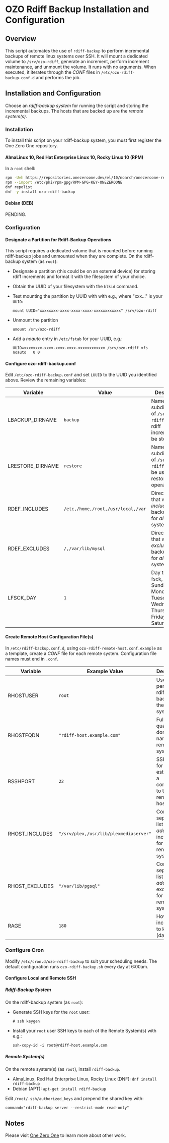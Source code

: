 # OZO Rdiff Backup Installation and Configuration
## Overview
This script automates the use of `rdiff-backup` to perform incremental backups of remote linux systems over SSH. It will mount a dedicated volume to `/srv/ozo-rdiff`, generate an increment, perform increment maintenance, and unmount the volume. It runs with no arguments. When executed, it iterates through the _CONF_ files in `/etc/ozo-rdiff-backup.conf.d` and performs the job.

## Installation and Configuration
Choose an _rdiff-backup system_ for running the script and storing the incremental backups. The hosts that are backed up are the _remote system(s)_.

### Installation
To install this script on your rdiff-backup system, you must first register the One Zero One repository.

#### AlmaLinux 10, Red Hat Enterprise Linux 10, Rocky Linux 10 (RPM)
In a `root` shell:

```bash
rpm -Uvh https://repositories.onezeroone.dev/el/10/noarch/onezeroone-release-latest.el10.noarch.rpm
rpm --import /etc/pki/rpm-gpg/RPM-GPG-KEY-ONEZEROONE
dnf repolist
dnf -y install ozo-rdiff-backup
```

#### Debian (DEB)
PENDING.

### Configuration
#### Designate a Partition for Rdiff-Backup Operations
This script requires a dedicated volume that is mounted before running rdiff-backup jobs and unmounted when they are complete. On the rdiff-backup system (as `root`):

* Designate a partition (this could be on an external device) for storing rdiff increments and format it with the filesystem of your choice.
* Obtain the UUID of your filesystem with the `blkid` command.
* Test mounting the partition by UUID with with e.g., where "xxx..." is your `UUID`:

    `mount UUID="xxxxxxxx-xxxx-xxxx-xxxx-xxxxxxxxxxxx" /srv/ozo-rdiff`

* Unmount the partition

    `umount /srv/ozo-rdiff`

* Add a *noauto* entry in `/etc/fstab` for your UUID, e.g.:

    `UUID=xxxxxxxx-xxxx-xxxx-xxxx-xxxxxxxxxxxx /srv/ozo-rdiff xfs  noauto   0 0`

#### Configure ozo-rdiff-backup.conf
Edit `/etc/ozo-rdiff-backup.conf` and set `LUUID` to the UUID you identified above. Review the remaining variables:

|Variable|Value|Description|
|--------|-----|-----------|
|LBACKUP_DIRNAME|`backup`|Name of the subdirectory of `/srv/ozo-rdiff` where rdiff increments will be stored.|
|LRESTORE_DIRNAME|`restore`|Name of the subdirectory of `/srv/ozo-rdiff` that can be used for restore operations.|
|RDEF_INCLUDES|`/etc,/home,/root,/usr/local,/var`|Directories that will be _included_ in backup jobs for _all_ remote systems.|
|RDEF_EXCLUDES|`/,/var/lib/mysql`|Directories that will be _excluded_ from backup jobs for _all_ remote systems.|
|LFSCK_DAY|`1`|Day to run fsck, Sunday=0, Monday=1, Tuesday=2, Wednesday=3, Thursday=4, Friday=5, and Saturday=6.|

#### Create Remote Host Configuration File(s)
In `/etc/rdiff-backup.conf.d`, using `ozo-rdiff-remote-host.conf.example` as a template, create a *CONF* file for each remote system. Configuration file names must end in `.conf`.

|Variable|Example Value|Description|
|--------|-------------|-----------|
|RHOSTUSER|`root`|User that performs rdiff-backup on the remote system.|
|RHOSTFQDN|`"rdiff-host.example.com"`|Fully qualified domain name of the remote system.|
|RSSHPORT|`22`|SSH port for establishing a connection to the remote host.|
|RHOST_INCLUDES|`"/srv/plex,/usr/lib/plexmediaserver"`|Comma-separated list of *additional* inclusions for this remote system.|
|RHOST_EXCLUDES|`"/var/lib/pgsql"`|Comma-separated list of *additional* exclusions for this remote system.|
|RAGE|`180`|How many increments to keep (days)|

### Configure Cron
Modify `/etc/cron.d/ozo-rdiff-backup` to suit your scheduling needs. The default configuration runs `ozo-rdiff-backup.sh` every day at 6:00am.

####  Configure Local and Remote SSH
##### Rdiff-Backup System
On the rdiff-backup system (as `root`):

* Generate SSH keys for the `root` user:

    `# ssh keygen`

* Install your `root` user SSH keys to each of the Remote System(s) with e.g.:

    `ssh-copy-id -i root@rdiff-host.example.com`

##### Remote System(s)
On the remote system(s) (as `root`), install `rdiff-backup`.

* AlmaLinux, Red Hat Enterprise Linux, Rocky Linux (DNF): `dnf install rdiff-backup`
* Debian (APT): `apt-get install rdiff-backup`

Edit `/root/.ssh/authorized_keys` and prepend the shared key with:

`command="rdiff-backup server --restrict-mode read-only"`

## Notes
Please visit [One Zero One](https://onezeroone.dev) to learn more about other work.
